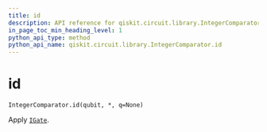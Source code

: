 ```yaml
---
title: id
description: API reference for qiskit.circuit.library.IntegerComparator.id
in_page_toc_min_heading_level: 1
python_api_type: method
python_api_name: qiskit.circuit.library.IntegerComparator.id
---
```


# id

<span id="qiskit.circuit.library.IntegerComparator.id" />

`IntegerComparator.id(qubit, *, q=None)`

Apply [`IGate`](qiskit.circuit.library.IGate "qiskit.circuit.library.IGate").


